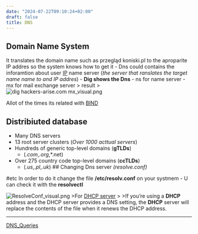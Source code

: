 ```yaml
---
date: "2024-07-22T09:10:24+02:00"
draft: false
title: DNS
---
```


## Domain Name System

It translates the domain name such as przegląd koniski.pl to the
aproparite IP addres so the system knows how to get it - Dns could
contains the inforamtion about user
[IP](/Notes/posts/Network/Ref_OSI/IP) name server (*the server that
ranslates the target name name to and IP addres*) - **Dig shows the
Dns** - ns for name server - mx for mail exchange server \> result
\>![dig hackers-arise.com
mx_visual.png](/Notes/dig_hackers-arise.com_mx_visual.png)

Allot of the times its related with
[BIND](/Notes/posts/Network/Phisicall/BIND)

## Distribiuted database

-   Many DNS servers
-   13 root server clusters (*Over 1000 acttual servers*)
-   Hundreds of generic top-level domains (**gTLDs**)
    -   (*.com*,*.org*,\*.net)
-   Over 275 country code top-level domains (**ccTLDs**)
    -   (*.us*,*.pl*,*.uk*) ## Changing Dns server *(resolve.conf)*

#etc In order to do it change the file **/etc/resolv.conf** on your
systmem - U can check it with the **resolvectl**

![ResolveConf_visual.png](/Notes/ResolveConf_visual.png) \>For [DHCP
server](/Notes/posts/Network/Phisicall/DHCP_server) \> \>If you’re using
a **DHCP** address and the DHCP server provides a DNS setting, the
**DHCP** server will replace the contents of the file when it renews the
DHCP address.

------------------------------------------------------------------------

[DNS_Queries](/Notes/posts/Network/DNS_Queries)
